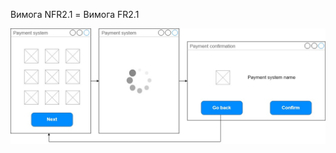Вимога NFR2.1 = Вимога FR2.1

![](https://github.com/oleksandrblazhko/ai203-voyakovskij/blob/d463a0282d19b8bcb313d8b2a1300621e321bea0/1-SoftwareRequirements/1.4-FuncNonFuncRequirements/1.4.4-NFRUserInterfaceOUTPUT/NFR2.1.jpg)
